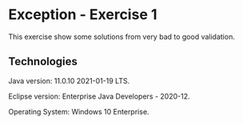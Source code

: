 # Exception - Exercise 1
This exercise show some solutions from very bad to good validation.

Technologies
----------------------------------------------
Java version: 11.0.10 2021-01-19 LTS.

Eclipse version: Enterprise Java Developers - 2020-12.

Operating System: Windows 10 Enterprise.
